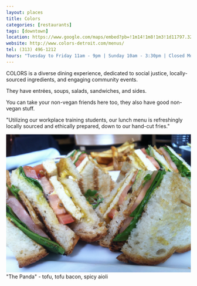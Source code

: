 ```yaml
---
layout: places
title: Colors
categories: [restaurants]
tags: [downtown]
location: https://www.google.com/maps/embed?pb=!1m14!1m8!1m3!1d11797.325103736339!2d-83.04814000000002!3d42.33546!3m2!1i1024!2i768!4f13.1!3m3!1m2!1s0x0%3A0x79eb5fc0aceda1d2!2sColors+-+Detroit!5e0!3m2!1sen!2sus!4v1402071190323
website: http://www.colors-detroit.com/menus/
tel: (313) 496-1212
hours: "Tuesday to Friday 11am - 9pm | Sunday 10am - 3:30pm | Closed Monday and Saturday"
---
```


COLORS is a diverse dining experience, dedicated to social justice, locally-sourced ingredients, and engaging community events.

They have entrées, soups, salads, sandwiches, and sides.

You can take your non-vegan friends here too, they also have good non-vegan stuff.

"Utilizing our workplace training students, our lunch menu is refreshingly locally sourced and ethically prepared, down to our hand-cut fries."

<img class="img" src="../../media/images/colors/panda-sandwich.jpg" alt="Panda Sandwich">
"The Panda" - tofu, tofu bacon, spicy aioli
